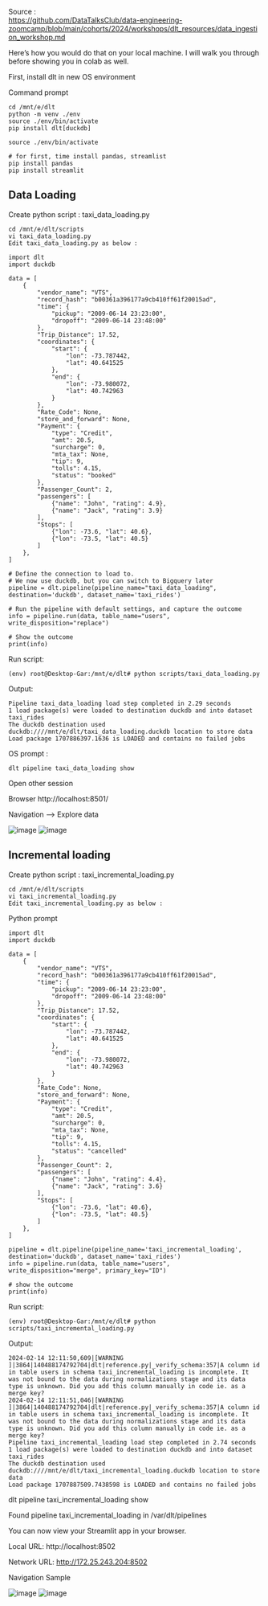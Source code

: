 Source : <br>
https://github.com/DataTalksClub/data-engineering-zoomcamp/blob/main/cohorts/2024/workshops/dlt_resources/data_ingestion_workshop.md

Here’s how you would do that on your local machine. I will walk you through before showing you in colab as well.

First, install dlt in new OS environment

Command prompt
```
cd /mnt/e/dlt
python -m venv ./env
source ./env/bin/activate
pip install dlt[duckdb]
```

```
source ./env/bin/activate

# for first, time install pandas, streamlist
pip install pandas
pip install streamlit
```

## Data Loading

Create python script : taxi_data_loading.py
```
cd /mnt/e/dlt/scripts
vi taxi_data_loading.py
Edit taxi_data_loading.py as below :
```

```
import dlt
import duckdb

data = [
    {
        "vendor_name": "VTS",
		"record_hash": "b00361a396177a9cb410ff61f20015ad",
        "time": {
            "pickup": "2009-06-14 23:23:00",
            "dropoff": "2009-06-14 23:48:00"
        },
        "Trip_Distance": 17.52,
        "coordinates": {
            "start": {
                "lon": -73.787442,
                "lat": 40.641525
            },
            "end": {
                "lon": -73.980072,
                "lat": 40.742963
            }
        },
        "Rate_Code": None,
        "store_and_forward": None,
        "Payment": {
            "type": "Credit",
            "amt": 20.5,
            "surcharge": 0,
            "mta_tax": None,
            "tip": 9,
            "tolls": 4.15,
			"status": "booked"
        },
        "Passenger_Count": 2,
        "passengers": [
            {"name": "John", "rating": 4.9},
            {"name": "Jack", "rating": 3.9}
        ],
        "Stops": [
            {"lon": -73.6, "lat": 40.6},
            {"lon": -73.5, "lat": 40.5}
        ]
    },
]

# Define the connection to load to. 
# We now use duckdb, but you can switch to Bigquery later
pipeline = dlt.pipeline(pipeline_name="taxi_data_loading", destination='duckdb', dataset_name='taxi_rides')

# Run the pipeline with default settings, and capture the outcome
info = pipeline.run(data, table_name="users", write_disposition="replace")

# Show the outcome
print(info)
```

Run script:
```
(env) root@Desktop-Gar:/mnt/e/dlt# python scripts/taxi_data_loading.py
```

Output:
```
Pipeline taxi_data_loading load step completed in 2.29 seconds
1 load package(s) were loaded to destination duckdb and into dataset taxi_rides
The duckdb destination used duckdb:////mnt/e/dlt/taxi_data_loading.duckdb location to store data
Load package 1707886397.1636 is LOADED and contains no failed jobs
```

OS prompt :
```
dlt pipeline taxi_data_loading show
```

Open other session

Browser http://localhost:8501/

Navigation --> Explore data

![image](https://github.com/garjita63/de-zoomcamp-2024/assets/77673886/98a3ae44-bf03-4397-8c03-9005daf527d3)
![image](https://github.com/garjita63/de-zoomcamp-2024/assets/77673886/b2865fc6-0bc1-4ac0-a53b-09c0219052a1)


## Incremental loading

Create python script : taxi_incremental_loading.py
```
cd /mnt/e/dlt/scripts
vi taxi_incremental_loading.py
Edit taxi_incremental_loading.py as below :
```

Python prompt
```
import dlt
import duckdb 

data = [
    {
        "vendor_name": "VTS",
		"record_hash": "b00361a396177a9cb410ff61f20015ad",
        "time": {
            "pickup": "2009-06-14 23:23:00",
            "dropoff": "2009-06-14 23:48:00"
        },
        "Trip_Distance": 17.52,
        "coordinates": {
            "start": {
                "lon": -73.787442,
                "lat": 40.641525
            },
            "end": {
                "lon": -73.980072,
                "lat": 40.742963
            }
        },
        "Rate_Code": None,
        "store_and_forward": None,
        "Payment": {
            "type": "Credit",
            "amt": 20.5,
            "surcharge": 0,
            "mta_tax": None,
            "tip": 9,
            "tolls": 4.15,
			"status": "cancelled"
        },
        "Passenger_Count": 2,
        "passengers": [
            {"name": "John", "rating": 4.4},
            {"name": "Jack", "rating": 3.6}
        ],
        "Stops": [
            {"lon": -73.6, "lat": 40.6},
            {"lon": -73.5, "lat": 40.5}
        ]
    },
]

pipeline = dlt.pipeline(pipeline_name='taxi_incremental_loading', destination='duckdb', dataset_name='taxi_rides')
info = pipeline.run(data, table_name="users", write_disposition="merge", primary_key="ID")

# show the outcome
print(info)
```

Run script:
```
(env) root@Desktop-Gar:/mnt/e/dlt# python scripts/taxi_incremental_loading.py
```

Output:
```
2024-02-14 12:11:50,609|[WARNING              ]|3864|140488174792704|dlt|reference.py|_verify_schema:357|A column id in table users in schema taxi_incremental_loading is incomplete. It was not bound to the data during normalizations stage and its data type is unknown. Did you add this column manually in code ie. as a merge key?
2024-02-14 12:11:51,046|[WARNING              ]|3864|140488174792704|dlt|reference.py|_verify_schema:357|A column id in table users in schema taxi_incremental_loading is incomplete. It was not bound to the data during normalizations stage and its data type is unknown. Did you add this column manually in code ie. as a merge key?
Pipeline taxi_incremental_loading load step completed in 2.74 seconds
1 load package(s) were loaded to destination duckdb and into dataset taxi_rides
The duckdb destination used duckdb:////mnt/e/dlt/taxi_incremental_loading.duckdb location to store data
Load package 1707887509.7438598 is LOADED and contains no failed jobs
```

dlt pipeline taxi_incremental_loading show

Found pipeline taxi_incremental_loading in /var/dlt/pipelines

  You can now view your Streamlit app in your browser.

  Local URL: http://localhost:8502
  
  Network URL: http://172.25.243.204:8502

Navigation Sample

![image](https://github.com/garjita63/de-zoomcamp-2024/assets/77673886/25cbf8fc-de04-4830-88d8-3325f1cf3648)
![image](https://github.com/garjita63/de-zoomcamp-2024/assets/77673886/73414c34-23ea-4fcb-934e-e93c56dda5f5)

